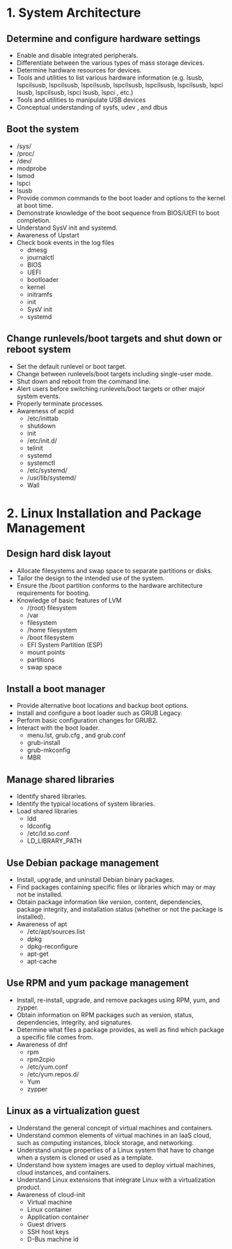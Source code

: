 # 1. System Architecture
## Determine and configure hardware settings
- Enable and disable integrated peripherals.
- Differentiate between the various types of mass storage devices.
- Determine hardware resources for devices.
- Tools and utilities to list various hardware information (e.g. lsusb, lspcilsusb, lspcilsusb, lspcilsusb, lspcilsusb, lspcilsusb, lspcilsusb, lspci lsusb, lspcilsusb, lspci lsusb, lspci , etc.)
- Tools and utilities to manipulate USB devices
- Conceptual understanding of sysfs, udev , and dbus
## Boot the system
  - /sys/
  - /proc/
  - /dev/
  - modprobe
  - lsmod
  - lspci
  - lsusb
- Provide common commands to the boot loader and options to the kernel at boot time.
- Demonstrate knowledge of the boot sequence from BIOS/UEFI to boot completion.
- Understand SysV init and systemd.
- Awareness of Upstart 
- Check book events in the log files
  - dmesg
  - journalctl
  - BIOS
  - UEFI
  - bootloader
  - kernel
  - initramfs
  - init
  - SysV init
  - systemd
## Change runlevels/boot targets and shut down or reboot system
- Set the default runlevel or boot target.
- Change between runlevels/boot targets including single-user mode.
- Shut down and reboot from the command line.
- Alert users before switching runlevels/boot targets or other major system events.
- Properly terminate processes.
- Awareness of acpid
  - /etc/inittab
  - shutdown
  - init
  - /etc/init.d/
  - telinit
  - systemd
  - systemctl
  - /etc/systemd/
  - /usr/lib/systemd/
  - Wall
# 2. Linux Installation and Package Management
## Design hard disk layout
- Allocate filesystems and swap space to separate partitions or disks.
- Tailor the design to the intended use of the system.
- Ensure the /boot partition conforms to the hardware architecture requirements for booting.
- Knowledge of basic features of LVM
  - /(root) filesystem
  - /var
  - filesystem
  - /home filesystem
  - /boot filesystem
  - EFI System Partition (ESP)
  - mount points
  - partitions
  - swap space
## Install a boot manager
- Provide alternative boot locations and backup boot options.
- Install and configure a boot loader such as GRUB Legacy.
- Perform basic configuration changes for GRUB2.
- Interact with the boot loader.
  - menu.lst, grub.cfg , and grub.conf
  - grub-install
  - grub-mkconfig
  - MBR
## Manage shared libraries
- Identify shared libraries.
- Identify the typical locations of system libraries.
- Load shared libraries
  - ldd
  - ldconfig
  - /etc/ld.so.conf
  - LD_LIBRARY_PATH
## Use Debian package management
- Install, upgrade, and uninstall Debian binary packages.
- Find packages containing specific files or libraries which may or may not be installed.
- Obtain package information like version, content, dependencies, package integrity, and installation status (whether or not the package is installed).
- Awareness of apt
  - /etc/apt/sources.list
  - dpkg
  - dpkg-reconfigure
  - apt-get
  - apt-cache
## Use RPM and yum package management
- Install, re-install, upgrade, and remove packages using RPM, yum, and zypper.
- Obtain information on RPM packages such as version, status, dependencies, integrity, and signatures.
- Determine what files a package provides, as well as find which package a specific file comes from.
- Awareness of dnf
  - rpm
  - rpm2cpio
  - /etc/yum.conf
  - /etc/yum.repos.d/
  - Yum
  - zypper
## Linux as a virtualization guest
- Understand the general concept of virtual machines and containers.
- Understand common elements of virtual machines in an IaaS cloud, such as computing instances, block storage, and networking.
- Understand unique properties of a Linux system that have to change when a system is cloned or used as a template.
- Understand how system images are used to deploy virtual machines, cloud instances, and containers.
- Understand Linux extensions that integrate Linux with a virtualization product.
- Awareness of cloud-init
  - Virtual machine
  - Linux container
  - Application container
  - Guest drivers
  - SSH host keys
  - D-Bus machine id






